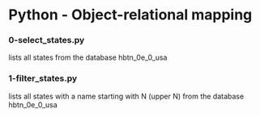 # Python - Object-relational mapping

### 0-select_states.py
lists all states from the database hbtn_0e_0_usa
### 1-filter_states.py
lists all states with a name starting with N (upper N) from the database hbtn_0e_0_usa
